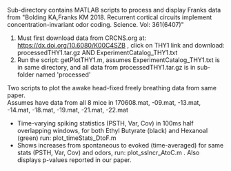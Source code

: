 Sub-directory contains MATLAB scripts to process and display Franks data from 
"Bolding KA,Franks KM 2018. Recurrent cortical circuits implement concentration-invariant odor coding. Science. Vol: 361(6407)"

1) Must first download data from CRCNS.org at: https://dx.doi.org/10.6080/K00C4SZB , click on THY1 link and download: processedTHY1.tar.gz AND ExperimentCatalog_THY1.txt
2) Run the script: getPlotTHY1.m, assumes ExperimentCatalog_THY1.txt is in same directory, and all data from processedTHY1.tar.gz is in sub-folder named 'processed'

Two scripts to plot the awake head-fixed freely breathing data from same paper.  
Assumes have data from all 8 mice in 170608.mat, -09.mat, -13.mat, -14.mat, -18.mat, -19.mat, -21.mat, -22.mat 
* Time-varying spiking statistics (PSTH, Var, Cov) in 100ms half overlapping windows, for both Ethyl Butyrate (black) and Hexanoal (green) run: plot_timeStats_DtoF.m 
* Shows increases from spontaneous to evoked (time-averaged) for same stats (PSTH, Var, Cov) and odors, run: plot_ssIncr_AtoC.m . 
Also displays p-values reported in our paper.
